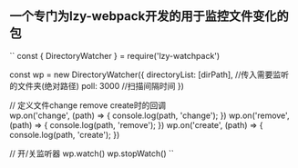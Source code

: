 ## 一个专门为lzy-webpack开发的用于监控文件变化的包 
``
const { DirectoryWatcher } = require('lzy-watchpack')

const wp = new DirectoryWatcher({
    directoryList: [dirPath], //传入需要监听的文件夹(绝对路径)
    poll: 3000                //扫描间隔时间
})


// 定义文件change  remove  create时的回调    
wp.on('change', (path) => {
    console.log(path, 'change');
})
wp.on('remove', (path) => {
    console.log(path, 'remove');
})
wp.on('create', (path) => {
    console.log(path, 'create');
})

// 开/关监听器
wp.watch()
wp.stopWatch()
``
